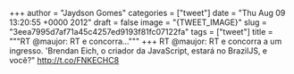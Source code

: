 
+++
author = "Jaydson Gomes"
categories = ["tweet"]
date = "Thu Aug 09 13:20:55 +0000 2012"
draft = false
image = "{TWEET_IMAGE}"
slug = "3eea7995d7af71a45c4257ed9193f81fc07122fa"
tags = ["tweet"]
title = """RT @maujor: RT e concorra..."""
+++
RT @maujor: RT e concorra a um ingresso. 'Brendan Eich, o criador da JavaScript, estará no BrazilJS, e você?" http://t.co/FNKECHC8
